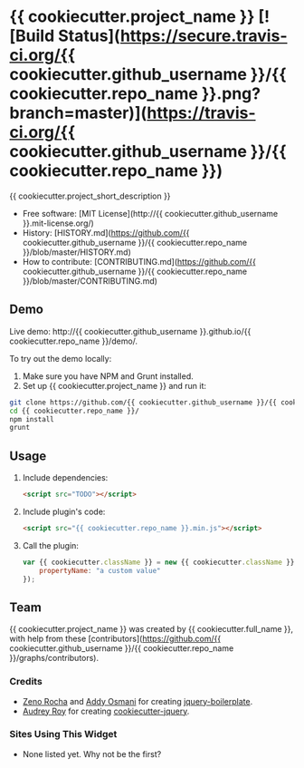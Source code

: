 # {{ cookiecutter.project_name }} [![Build Status](https://secure.travis-ci.org/{{ cookiecutter.github_username }}/{{ cookiecutter.repo_name }}.png?branch=master)](https://travis-ci.org/{{ cookiecutter.github_username }}/{{ cookiecutter.repo_name }})

{{ cookiecutter.project_short_description }}

* Free software: [MIT License](http://{{ cookiecutter.github_username }}.mit-license.org/)
* History: [HISTORY.md](https://github.com/{{ cookiecutter.github_username }}/{{ cookiecutter.repo_name }}/blob/master/HISTORY.md)
* How to contribute: [CONTRIBUTING.md](https://github.com/{{ cookiecutter.github_username }}/{{ cookiecutter.repo_name }}/blob/master/CONTRIBUTING.md)

## Demo

Live demo: http://{{ cookiecutter.github_username }}.github.io/{{ cookiecutter.repo_name }}/demo/.

To try out the demo locally:

1. Make sure you have NPM and Grunt installed.
2. Set up {{ cookiecutter.project_name }} and run it:

  ```bash
  git clone https://github.com/{{ cookiecutter.github_username }}/{{ cookiecutter.repo_name }}.git
  cd {{ cookiecutter.repo_name }}/
  npm install
  grunt
  ```

## Usage

1. Include dependencies:

	```html
	<script src="TODO"></script>
	```

2. Include plugin's code:

	```html
	<script src="{{ cookiecutter.repo_name }}.min.js"></script>
	```

3. Call the plugin:

	```javascript
	var {{ cookiecutter.className }} = new {{ cookiecutter.className }}("#my-{{ cookiecutter.repo_name }}", {
		propertyName: "a custom value"
	});
	```

## Team

{{ cookiecutter.project_name }} was created by {{ cookiecutter.full_name }}, with help from these [contributors](https://github.com/{{ cookiecutter.github_username }}/{{ cookiecutter.repo_name }}/graphs/contributors).

### Credits

* [Zeno Rocha](http://zenorocha.com) and [Addy Osmani](http://addyosmani.com) for creating [jquery-boilerplate](https://github.com/jquery-boilerplate/jquery-boilerplate).
* [Audrey Roy](http://www.audreymroy.com) for creating [cookiecutter-jquery](https://github.com/audreyr/cookiecutter-jquery).


### Sites Using This Widget

* None listed yet. Why not be the first?
